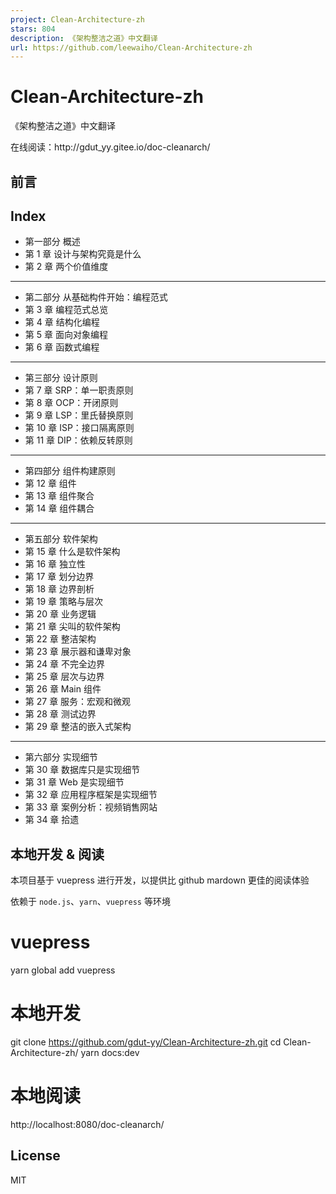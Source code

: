 ```yaml
---
project: Clean-Architecture-zh
stars: 804
description: 《架构整洁之道》中文翻译
url: https://github.com/leewaiho/Clean-Architecture-zh
---
```


Clean-Architecture-zh
=====================

《架构整洁之道》中文翻译

在线阅读：http://gdut\_yy.gitee.io/doc-cleanarch/

前言
--

Index
-----

-   第一部分 概述
-   第 1 章 设计与架构究竟是什么
-   第 2 章 两个价值维度

* * *

-   第二部分 从基础构件开始：编程范式
-   第 3 章 编程范式总览
-   第 4 章 结构化编程
-   第 5 章 面向对象编程
-   第 6 章 函数式编程

* * *

-   第三部分 设计原则
-   第 7 章 SRP：单一职责原则
-   第 8 章 OCP：开闭原则
-   第 9 章 LSP：里氏替换原则
-   第 10 章 ISP：接口隔离原则
-   第 11 章 DIP：依赖反转原则

* * *

-   第四部分 组件构建原则
-   第 12 章 组件
-   第 13 章 组件聚合
-   第 14 章 组件耦合

* * *

-   第五部分 软件架构
-   第 15 章 什么是软件架构
-   第 16 章 独立性
-   第 17 章 划分边界
-   第 18 章 边界剖析
-   第 19 章 策略与层次
-   第 20 章 业务逻辑
-   第 21 章 尖叫的软件架构
-   第 22 章 整洁架构
-   第 23 章 展示器和谦卑对象
-   第 24 章 不完全边界
-   第 25 章 层次与边界
-   第 26 章 Main 组件
-   第 27 章 服务：宏观和微观
-   第 28 章 测试边界
-   第 29 章 整洁的嵌入式架构

* * *

-   第六部分 实现细节
-   第 30 章 数据库只是实现细节
-   第 31 章 Web 是实现细节
-   第 32 章 应用程序框架是实现细节
-   第 33 章 案例分析：视频销售网站
-   第 34 章 拾遗

本地开发 & 阅读
---------

本项目基于 vuepress 进行开发，以提供比 github mardown 更佳的阅读体验

依赖于 `node.js`、`yarn`、`vuepress` 等环境

# vuepress
yarn global add vuepress

# 本地开发
git clone https://github.com/gdut-yy/Clean-Architecture-zh.git
cd Clean-Architecture-zh/
yarn docs:dev

# 本地阅读
http://localhost:8080/doc-cleanarch/

License
-------

MIT
